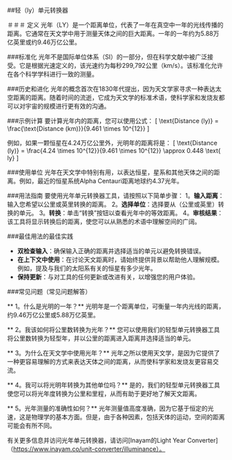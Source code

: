 ##轻（ly）单元转换器

＃＃＃ 定义
光年（LY）是一个距离单位，代表了一年在真空中一年的光线传播的距离。它通常在天文学中用于测量天体之间的巨大距离。一年的一年约为5.88万亿英里或约9.46万亿公里。

###标准化
光年不是国际单位体系（SI）的一部分，但在科学文献中被广泛接受。它是根据光速定义的，该光速约为每秒299,792公里（km/s）。该标准化允许在各个科学学科进行一致的测量。

###历史和进化
光年的概念首次在1830年代提出，因为天文学家寻求一种表达太空距离的距离。随着时间的流逝，它成为天文学的标准术语，使科学家和发烧友都可以对宇宙的规模进行更有效的沟通。

###示例计算
要计算光年内的距离，您可以使用公式：
\[ \text{Distance (ly)} = \frac{\text{Distance (km)}}{9.461 \times 10^{12}} \]

例如，如果一颗恒星在4.24万亿公里外，光明年的距离将是：
\[ \text{Distance (ly)} = \frac{4.24 \times 10^{12}}{9.461 \times 10^{12}} \approx 0.448 \text{ ly} \]

###使用单位
光年在天文学中特别有用，以表达恒星，星系和其他天体之间的距离。例如，最近的恒星系统Alpha Centauri距离地球约4.37光年。

###用法指南
要使用光年单元转换器工具，请按照以下简单步骤：
1。**输入距离**：输入您希望以公里或英里转换的距离。
2。**选择单位**：选择要从（公里或英里）转换的单元。
3。**转换**：单击“转换”按钮以查看光年中的等效距离。
4。**审核结果**：该工具将显示转换后的距离，使您可以从熟悉的术语中理解空间的广阔。

###最佳用法的最佳实践
-  **双检查输入**：确保输入正确的距离并选择适当的单元以避免转换错误。
-  **在上下文中使用**：在讨论天文距离时，请始终提供背景以帮助他人理解规模。例如，提及与我们的太阳系有关的恒星有多少光年。
-  **保持更新**：与对工具的任何更新或改进有关，以增强您的用户体验。

###常见问题（常见问题解答）

** 1。什么是光明的一年？**
光明年是一个距离单位，可衡量一年内光线的距离，约9.46万亿公里或5.88万亿英里。

** 2。我该如何将公里数转换为光年？**
您可以使用我们的轻型单元转换器工具将公里数转换为轻型年，并以公里的距离进入距离并选择适当的单元。

** 3。为什么在天文学中使用光年？**
光年之所以使用天文学，是因为它提供了一种更容易理解的方式来表达天体之间的距离，从而使科学家和发烧友更容易交流。

** 4。我可以将光明年转换为其他单位吗？**
是的，我们的轻型单元转换器工具使您可以将光年度转换为公里和里程，从而有助于更好地了解天文距离。

** 5。光年测量的准确性如何？**
光年测量值高度准确，因为它基于恒定的光速，这是物理学的基本方面。但是，由于各种因素，包括天体的运动，空间的距离可能会有所不同。

有关更多信息并访问光年单元转换器，请访问[Inayam的Light Year Converter]（https://www.inayam.co/unit-converter/illuminance）。